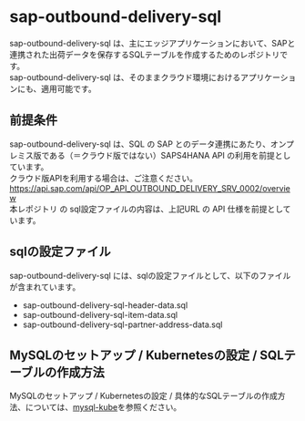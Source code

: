# sap-outbound-delivery-sql   

sap-outbound-delivery-sql は、主にエッジアプリケーションにおいて、SAPと連携された出荷データを保存するSQLテーブルを作成するためのレポジトリです。  
sap-outbound-delivery-sql は、そのままクラウド環境におけるアプリケーションにも、適用可能です。  

## 前提条件  
sap-outbound-delivery-sql は、SQL の SAP とのデータ連携にあたり、オンプレミス版である（＝クラウド版ではない）SAPS4HANA API の利用を前提としています。  
クラウド版APIを利用する場合は、ご注意ください。  
https://api.sap.com/api/OP_API_OUTBOUND_DELIVERY_SRV_0002/overview   
本レポジトリ の sql設定ファイルの内容は、上記URL の API 仕様を前提としています。    

## sqlの設定ファイル

sap-outbound-delivery-sql には、sqlの設定ファイルとして、以下のファイルが含まれています。  

* sap-outbound-delivery-sql-header-data.sql  
* sap-outbound-delivery-sql-item-data.sql  
* sap-outbound-delivery-sql-partner-address-data.sql  


## MySQLのセットアップ / Kubernetesの設定 / SQLテーブルの作成方法

MySQLのセットアップ / Kubernetesの設定 / 具体的なSQLテーブルの作成方法、については、[mysql-kube](https://github.com/latonaio/mysql-kube)を参照ください。




